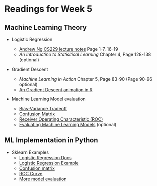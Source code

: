 # Readings for Week 5

## Machine Learning Theory

* Logistic Regression
	* [Andrew Ng CS229 lecture notes](http://cs229.stanford.edu/notes/cs229-notes1.pdf) Page 1-7, 16-19
	* *An Introductino to Statisitical Learning* Chapter 4, Page 128-138 (optional)

* Gradient Descent
	* *Machine Learning in Action* Chapter 5, Page 83-90 (Page 90-96 optional)
	* [An Gradient Descent animation in R](http://vis.supstat.com/2013/03/gradient-descent-algorithm-with-r/)

* Machine Learning Model evaluation
	* [Bias-Variance Tradeoff](http://scott.fortmann-roe.com/docs/BiasVariance.html)
	* [Confusion Matrix](https://en.wikipedia.org/wiki/Confusion_matrix)
	* [Receiver Operating Characteristic (ROC)](https://en.wikipedia.org/wiki/Receiver_operating_characteristic)
	* [Evaluating Machine Learning Models](http://www.oreilly.com/data/free/files/evaluating-machine-learning-models.pdf) (optional)

## ML Implementation in Python

* Sklearn Examples
	* [Logistic Regression Docs](http://scikit-learn.org/stable/modules/generated/sklearn.linear_model.LogisticRegression.html)
	* [Logistic Regression Example](http://scikit-learn.org/stable/auto_examples/linear_model/plot_iris_logistic.html)
	* [Confusion matrix](http://scikit-learn.org/stable/auto_examples/model_selection/plot_confusion_matrix.html#sphx-glr-auto-examples-model-selection-plot-confusion-matrix-py)
	* [ROC Curve](http://scikit-learn.org/stable/auto_examples/model_selection/plot_roc.html#sphx-glr-auto-examples-model-selection-plot-roc-py)
	* [More model evaluation](http://scikit-learn.org/stable/modules/model_evaluation.html)
